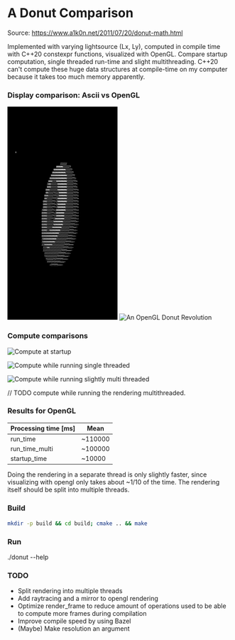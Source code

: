 # A Donut Comparison

Source:
https://www.a1k0n.net/2011/07/20/donut-math.html

Implemented with varying lightsource (Lx, Ly),
computed in compile time with C++20 constexpr functions,
visualized with OpenGL. 
Compare startup computation, single threaded run-time and slight multithreading.
C++20 can't compute these huge data structures at compile-time on my computer because it takes too much memory apparently.

### Display comparison: Ascii vs OpenGL
![An ASCII Donut Revolution](media/ascii_donut.gif) ![An OpenGL Donut Revolution](media/opengl_donut.gif)

### Compute comparisons
![Compute at startup](media/opengl_donut_startup_time_stats.gif) 

![Compute while running single threaded](media/opengl_donut_run_time_stats.gif)

![Compute while running slightly multi threaded](media/opengl_donut_run_time_multi_stats.gif)

// TODO compute while running the rendering multithreaded.

### Results for OpenGL
| Processing time [ms] 	| Mean    	|
|----------------------	|---------	|
| run_time             	| ~110000 	|
| run_time_multi       	| ~100000 	|
| startup_time         	| ~10000  	|

Doing the rendering in a separate thread is only slightly faster, since visualizing with opengl only takes about ~1/10 of the time.
The rendering itself should be split into multiple threads.

### Build

```bash
mkdir -p build && cd build; cmake .. && make
```

### Run
./donut --help

### TODO
- Split rendering into multiple threads
- Add raytracing and a mirror to opengl rendering
- Optimize render_frame to reduce amount of operations used to be able to compute more frames during compilation
- Improve compile speed by using Bazel
- (Maybe) Make resolution an argument